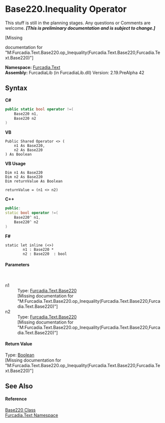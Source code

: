 # Base220.Inequality Operator 
This stuff is still in the planning stages. Any questions or Comments are welcome. _**\[This is preliminary documentation and is subject to change.\]**_

\[Missing <summary> documentation for "M:Furcadia.Text.Base220.op_Inequality(Furcadia.Text.Base220,Furcadia.Text.Base220)"\]

**Namespace:**&nbsp;<a href="N_Furcadia_Text">Furcadia.Text</a><br />**Assembly:**&nbsp;FurcadiaLib (in FurcadiaLib.dll) Version: 2.19.PreAlpha 42

## Syntax

**C#**<br />
``` C#
public static bool operator !=(
	Base220 n1,
	Base220 n2
)
```

**VB**<br />
``` VB
Public Shared Operator <> ( 
	n1 As Base220,
	n2 As Base220
) As Boolean
```

**VB Usage**<br />
``` VB Usage
Dim n1 As Base220
Dim n2 As Base220
Dim returnValue As Boolean

returnValue = (n1 <> n2)
```

**C++**<br />
``` C++
public:
static bool operator !=(
	Base220^ n1, 
	Base220^ n2
)
```

**F#**<br />
``` F#
static let inline (<>)
        n1 : Base220 * 
        n2 : Base220  : bool
```


#### Parameters
&nbsp;<dl><dt>n1</dt><dd>Type: <a href="T_Furcadia_Text_Base220">Furcadia.Text.Base220</a><br />\[Missing <param name="n1"/> documentation for "M:Furcadia.Text.Base220.op_Inequality(Furcadia.Text.Base220,Furcadia.Text.Base220)"\]</dd><dt>n2</dt><dd>Type: <a href="T_Furcadia_Text_Base220">Furcadia.Text.Base220</a><br />\[Missing <param name="n2"/> documentation for "M:Furcadia.Text.Base220.op_Inequality(Furcadia.Text.Base220,Furcadia.Text.Base220)"\]</dd></dl>

#### Return Value
Type: <a href="http://msdn2.microsoft.com/en-us/library/a28wyd50" target="_blank">Boolean</a><br />\[Missing <returns> documentation for "M:Furcadia.Text.Base220.op_Inequality(Furcadia.Text.Base220,Furcadia.Text.Base220)"\]

## See Also


#### Reference
<a href="T_Furcadia_Text_Base220">Base220 Class</a><br /><a href="N_Furcadia_Text">Furcadia.Text Namespace</a><br />